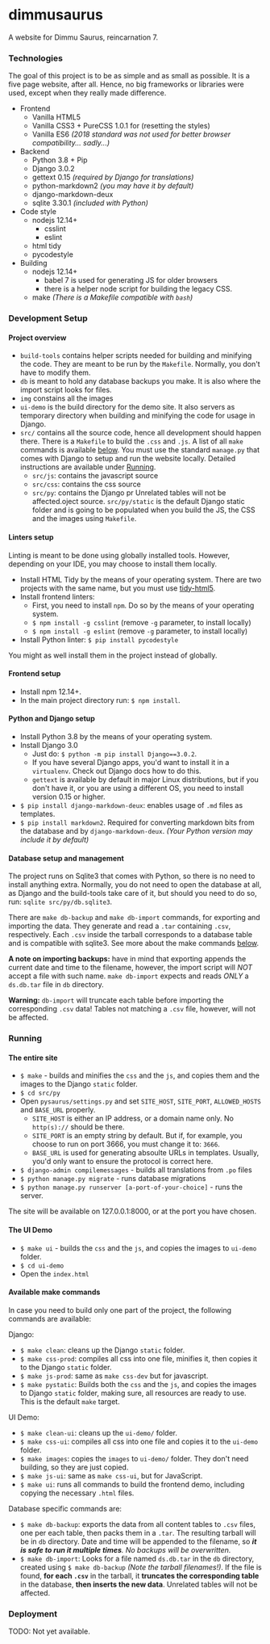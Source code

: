 # dimmusaurus
A website for Dimmu Saurus, reincarnation 7.

### Technologies
The goal of this project is to be as simple and as small as possible. It is a five page website, after all. Hence, no big frameworks or libraries were used, except when they really made difference.

* Frontend
  * Vanilla HTML5
  * Vanilla CSS3 + PureCSS 1.0.1 for (resetting the styles)
  * Vanilla ES6 _(2018 standard was not used for better browser compatibility... sadly...)_
* Backend
  * Python 3.8 + Pip
  * Django 3.0.2
  * gettext 0.15 _(required by Django for translations)_
  * python-markdown2 _(you may have it by default)_
  * django-markdown-deux
  * sqlite 3.30.1 _(included with Python)_
* Code style
  * nodejs 12.14+
    * csslint
    * eslint
  * html tidy
  * pycodestyle
* Building
  * nodejs 12.14+
    * babel 7 is used for generating JS for older browsers
    * there is a helper node script for building the legacy CSS.
  * make _(There is a Makefile compatible with `bash`)_

### Development Setup
#### Project overview
 * `build-tools` contains helper scripts needed for building and minifying the code. They are meant to be run by the `Makefile`. Normally, you don't have to modify them.
 * `db` is meant to hold any database backups you make. It is also where the import script looks for files.
 * `img` constains all the images
 * `ui-demo` is the build directory for the demo site. It also servers as temporary directory when building and minifying the code for usage in Django.
 * `src/` contains all the source code, hence all development should happen there. There is a `Makefile` to build the `.css` and `.js`. A list of all `make` commands is available [below](#available-make-commands). You must use the standard `manage.py` that comes with Django to setup and run the website locally. Detailed instructions are available under [Running](#running).
   * `src/js`: contains the javascript source
   * `src/css`: contains the css source
   * `src/py`: contains the Django pr Unrelated tables will not be affected.oject source. `src/py/static` is the default Django static folder and is going to be populated when you build the JS, the CSS and the images using `Makefile`.

#### Linters setup
Linting is meant to be done using globally installed tools. However, depending on your IDE, you may choose to install them locally.

* Install HTML Tidy by the means of your operating system. There are two projects with the same name, but you must use [tidy-html5](https://github.com/htacg/tidy-html5/).
* Install frontend linters:
  * First, you need to install `npm`. Do so by the means of your operating system.
  * `$ npm install -g csslint` (remove `-g` parameter, to install locally)
  * `$ npm install -g eslint` (remove `-g` parameter, to install locally)
* Install Python linter: `$ pip install pycodestyle`

 You might as well install them in the project instead of globally.

#### Frontend setup
* Install npm 12.14+.
* In the main project directory run: `$ npm install`.

#### Python and Django setup
* Install Python 3.8 by the means of your operating system.
* Install Django 3.0
  * Just do: `$ python -m pip install Django==3.0.2`.
  * If you have several Django apps, you'd want to install it in a `virtualenv`. Check out Django docs how to do this.
  * `gettext` is available by default in major Linux distributions, but if you don't have it, or you are using a different OS, you need to install version 0.15 or higher.
* `$ pip install django-markdown-deux`: enables usage of `.md` files as templates.
* `$ pip install markdown2`. Required for converting markdown bits from the database and by `django-markdown-deux`. _(Your Python version may include it by default)_

#### Database setup and management
The project runs on Sqlite3 that comes with Python, so there is no need to install anything extra. Normally, you do not need to open the database at all, as Django and the build-tools take care of it, but should you need to do so, run: `sqlite src/py/db.sqlite3`.

There are `make db-backup` and `make db-import` commands, for exporting and importing the data. They generate and read a `.tar` containing `.csv`, respectively. Each `.csv` inside the tarball corresponds to a database table and is compatible with sqlite3. See more about the make commands [below](#available-make-commands).

**A note on importing backups:** have in mind that exporting appends the current date and time to the filename, however, the import script will _NOT_ accept a file with such name. `make db-import` expects and reads _ONLY_ a `ds.db.tar` file in `db` directory.

**Warning:** `db-import` will truncate each table before importing the corresponding `.csv` data! Tables not matching a `.csv` file, however, will not be affected.

### Running

#### The entire site
* `$ make` - builds and minifies the `css` and the `js`, and copies them and the images to the Django `static` folder.
* `$ cd src/py`
* Open `pysaurus/settings.py` and set `SITE_HOST`, `SITE_PORT`, `ALLOWED_HOSTS` and `BASE_URL` properly.
  * `SITE_HOST` is either an IP address, or a domain name only. No `http(s)://` should be there.
  * `SITE_PORT` is an empty string by default. But if, for example, you choose to run on port 3666, you must change it to: `3666`.
  * `BASE_URL` is used for generating absoulte URLs in templates. Usually, you'd only want to ensure the protocol is correct here.
* `$ django-admin compilemessages` - builds all translations from `.po` files
* `$ python manage.py migrate` - runs database migrations
* `$ python manage.py runserver [a-port-of-your-choice]` - runs the server.

The site will be available on 127.0.0.1:8000, or at the port you have chosen.

#### The UI Demo
* `$ make ui` - builds the `css` and the `js`, and copies the images to `ui-demo` folder.
* `$ cd ui-demo`
* Open the `index.html`

#### Available make commands
In case you need to build only one part of the project, the following commands are available:

Django:
* `$ make clean`: cleans up the Django `static` folder.
* `$ make css-prod`: compiles all css into one file, minifies it, then copies it to the Django `static` folder.
* `$ make js-prod`: same as `make css-dev` but for javascript.
* `$ make pystatic`: Builds both the `css` and the `js`, and copies the images to Django `static` folder, making sure, all resources are ready to use. This is the default `make` target.

UI Demo:
* `$ make clean-ui`: cleans up the `ui-demo/` folder.
* `$ make css-ui`: compiles all css into one file and copies it to the `ui-demo` folder.
* `$ make images`: copies the `images` to `ui-demo/` folder. They don't need building, so they are just copied.
* `$ make js-ui`: same as `make css-ui`, but for JavaScript.
* `$ make ui`: runs all commands to build the frontend demo, including copying the necessary `.html` files.

Database specific commands are:
* `$ make db-backup`: exports the data from all content tables to `.csv` files, one per each table, then packs them in a `.tar`. The resulting tarball will be in `db` directory. Date and time will be appended to the filename, so _**it is safe to run it multiple times**. No backups will be overwritten._
* `$ make db-import`: Looks for a file named `ds.db.tar` in the `db` directory, created using `$ make db-backup` _(Note the tarball filenames!)_. If the file is found, **for each `.csv`** in the tarball, it **truncates the corresponding table** in the database, **then inserts the new data**. Unrelated tables will not be affected.

### Deployment
TODO: Not yet available.
